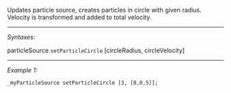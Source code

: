 Updates particle source, creates particles in circle with given radius. Velocity is transformed and added to total velocity.


---
*Syntaxes:*

particleSource `setParticleCircle` [circleRadius, circleVelocity]

---
*Example 1:*

```sqf
_myParticleSource setParticleCircle [3, [0,0,5]];
```